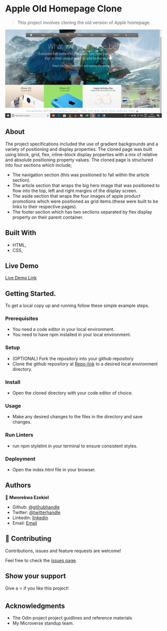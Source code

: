 
# Apple Old Homepage Clone 

> This project involves cloning the old version of Apple homepage. 

![screenshot](./images/Screenshot.png)

## About

The project specifications included the use of gradient backgrounds and a variety of positioning and display properties. The cloned page was built using block, grid, flex, inline-block display properties with a mix of relative and absolute positioning property values. The cloned page is structured into four sections which include; 
- The navigation section (this was positioned to fall within the article section).
- The article section that wraps the big hero image that was positioned to flow into the top, left and right margins of the display screen.
- The aside section that wraps the four images of apple product promotions which were positioned as grid items.(these were built to be links to their respective pages).
- The footer section which has two sections separated by flex display property on their parent container.

## Built With

- HTML,
- CSS,

## Live Demo
[Live Demo Link](https://raw.githack.com/vanheaven-ui/apple-clone/master/index.html)

## Getting Started.
 To get a local copy up and running follow these simple example steps.

### Prerequisites
- You need a code editor in your local environment.
- You need to have npm installed in your local environment.
### Setup
- (OPTIONAL) Fork the repository into your github repository
- Clone the github repository at [Repo-link](https://github.com/vanheaven-ui/apple-clone) to a desired local environment directory.
### Install
- Open the cloned directory with your code editor of choice.
### Usage
- Make any desired changes to the files in the directory and save changes.
### Run Linters
- run npm stylelint <stylesheet file name> in your terminal to ensure consistent styles.
### Deployment
- Open the index.html file in your browser.

## Authors

👤 **Mworekwa Ezekiel**

- Github: [@githubhandle](https://github.com/vanheaven-ui)
- Twitter: [@twitterhandle](https://twitter.com/MworekwaE)
- Linkedin: [linkedin](https://linkedin.com/in/vanheaven/)
- Email: [Email](ebtwino718@yahoo.com)  

## 🤝 Contributing

Contributions, issues and feature requests are welcome!

Feel free to check the [issues page](https://github.com/vanheaven-ui/apple-clone/issues).

## Show your support

Give a ⭐️ if you like this project!

## Acknowledgments

- The Odin project project guidlines and reference materials
- My Microverse standup team.

